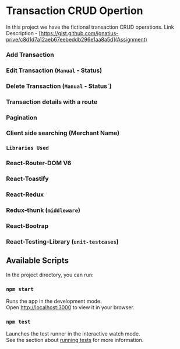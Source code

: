 # Transaction CRUD Opertion

In this project we have the fictional transaction CRUD operations.
Link Description - [https://gist.github.com/ignatius-prive/c8d1d7a12aeb67eebeddb296e1aa8a5d](Assignment)

### Add Transaction
### Edit Transaction (`Manual` - Status)
### Delete Transaction (`Manual` - Status`)
### Transaction details with a route
### Pagination
### Client side searching (Merchant Name)

### `Libraries Used`

### React-Router-DOM V6
### React-Toastify
### React-Redux
### Redux-thunk (`middleware`)
### React-Bootrap
### React-Testing-Library (`unit-testcases`)

## Available Scripts

In the project directory, you can run:

### `npm start`

Runs the app in the development mode.\
Open [http://localhost:3000](http://localhost:3000) to view it in your browser.

### `npm test`

Launches the test runner in the interactive watch mode.\
See the section about [running tests](https://facebook.github.io/create-react-app/docs/running-tests) for more information.

